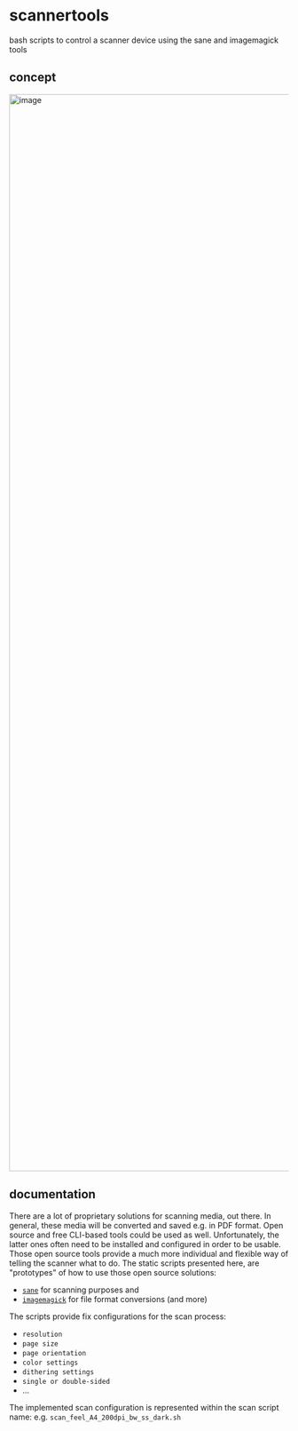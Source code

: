 # scannertools
bash scripts to control a scanner device using the sane and imagemagick tools

## concept
<img width="2250" height="1940" alt="image" src="https://github.com/user-attachments/assets/c239eb55-9850-47d4-b68c-1f9fc5ea431c" />

## documentation
There are a lot of proprietary solutions for scanning media, out there. In general, these media will be converted and saved e.g. in PDF format. Open source and free CLI-based tools could be used as well. Unfortunately, the latter ones often need to be installed and configured in order to be usable. Those open source tools provide a much more individual and flexible way of telling the scanner what to do. The static scripts presented here, are "prototypes" of how to use those open source solutions:

- [`sane`](http://www.sane-project.org/) for scanning purposes and
- [`imagemagick`](https://imagemagick.org/) for file format conversions (and more)

The scripts provide fix configurations for the scan process:

- `resolution`
- `page size`
- `page orientation`
- `color settings`
- `dithering settings`
- `single or double-sided`
- ...

The implemented scan configuration is represented within the scan script name: e.g. `scan_feel_A4_200dpi_bw_ss_dark.sh`
